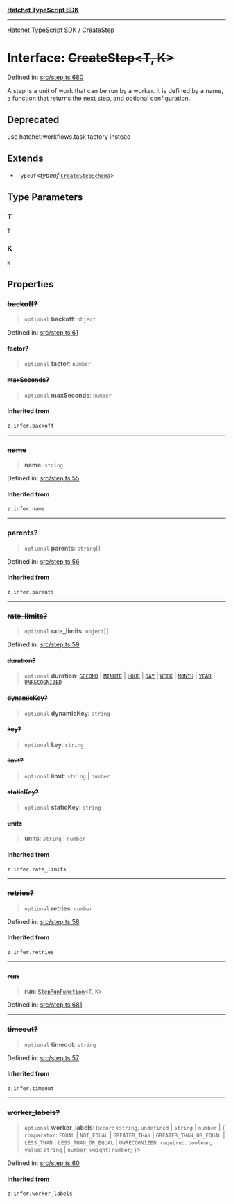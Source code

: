 [**Hatchet TypeScript SDK**](../README.md)

***

[Hatchet TypeScript SDK](../README.md) / CreateStep

# Interface: ~~CreateStep\<T, K\>~~

Defined in: [src/step.ts:680](https://github.com/hatchet-dev/hatchet/blob/0288a24f2e9f14787135b399bd47182f4d1260d9/sdks/typescript/src/step.ts#L680)

A step is a unit of work that can be run by a worker.
It is defined by a name, a function that returns the next step, and optional configuration.

## Deprecated

use hatchet.workflows.task factory instead

## Extends

- `TypeOf`\<*typeof* [`CreateStepSchema`](../variables/CreateStepSchema.md)\>

## Type Parameters

### T

`T`

### K

`K`

## Properties

### ~~backoff?~~

> `optional` **backoff**: `object`

Defined in: [src/step.ts:61](https://github.com/hatchet-dev/hatchet/blob/0288a24f2e9f14787135b399bd47182f4d1260d9/sdks/typescript/src/step.ts#L61)

#### ~~factor?~~

> `optional` **factor**: `number`

#### ~~maxSeconds?~~

> `optional` **maxSeconds**: `number`

#### Inherited from

`z.infer.backoff`

***

### ~~name~~

> **name**: `string`

Defined in: [src/step.ts:55](https://github.com/hatchet-dev/hatchet/blob/0288a24f2e9f14787135b399bd47182f4d1260d9/sdks/typescript/src/step.ts#L55)

#### Inherited from

`z.infer.name`

***

### ~~parents?~~

> `optional` **parents**: `string`[]

Defined in: [src/step.ts:56](https://github.com/hatchet-dev/hatchet/blob/0288a24f2e9f14787135b399bd47182f4d1260d9/sdks/typescript/src/step.ts#L56)

#### Inherited from

`z.infer.parents`

***

### ~~rate\_limits?~~

> `optional` **rate\_limits**: `object`[]

Defined in: [src/step.ts:59](https://github.com/hatchet-dev/hatchet/blob/0288a24f2e9f14787135b399bd47182f4d1260d9/sdks/typescript/src/step.ts#L59)

#### ~~duration?~~

> `optional` **duration**: [`SECOND`](../enumerations/RateLimitDuration.md#second) \| [`MINUTE`](../enumerations/RateLimitDuration.md#minute) \| [`HOUR`](../enumerations/RateLimitDuration.md#hour) \| [`DAY`](../enumerations/RateLimitDuration.md#day) \| [`WEEK`](../enumerations/RateLimitDuration.md#week) \| [`MONTH`](../enumerations/RateLimitDuration.md#month) \| [`YEAR`](../enumerations/RateLimitDuration.md#year) \| [`UNRECOGNIZED`](../enumerations/RateLimitDuration.md#unrecognized)

#### ~~dynamicKey?~~

> `optional` **dynamicKey**: `string`

#### ~~key?~~

> `optional` **key**: `string`

#### ~~limit?~~

> `optional` **limit**: `string` \| `number`

#### ~~staticKey?~~

> `optional` **staticKey**: `string`

#### ~~units~~

> **units**: `string` \| `number`

#### Inherited from

`z.infer.rate_limits`

***

### ~~retries?~~

> `optional` **retries**: `number`

Defined in: [src/step.ts:58](https://github.com/hatchet-dev/hatchet/blob/0288a24f2e9f14787135b399bd47182f4d1260d9/sdks/typescript/src/step.ts#L58)

#### Inherited from

`z.infer.retries`

***

### ~~run~~

> **run**: [`StepRunFunction`](../type-aliases/StepRunFunction.md)\<`T`, `K`\>

Defined in: [src/step.ts:681](https://github.com/hatchet-dev/hatchet/blob/0288a24f2e9f14787135b399bd47182f4d1260d9/sdks/typescript/src/step.ts#L681)

***

### ~~timeout?~~

> `optional` **timeout**: `string`

Defined in: [src/step.ts:57](https://github.com/hatchet-dev/hatchet/blob/0288a24f2e9f14787135b399bd47182f4d1260d9/sdks/typescript/src/step.ts#L57)

#### Inherited from

`z.infer.timeout`

***

### ~~worker\_labels?~~

> `optional` **worker\_labels**: `Record`\<`string`, `undefined` \| `string` \| `number` \| \{ `comparator`: `EQUAL` \| `NOT_EQUAL` \| `GREATER_THAN` \| `GREATER_THAN_OR_EQUAL` \| `LESS_THAN` \| `LESS_THAN_OR_EQUAL` \| `UNRECOGNIZED`; `required`: `boolean`; `value`: `string` \| `number`; `weight`: `number`; \}\>

Defined in: [src/step.ts:60](https://github.com/hatchet-dev/hatchet/blob/0288a24f2e9f14787135b399bd47182f4d1260d9/sdks/typescript/src/step.ts#L60)

#### Inherited from

`z.infer.worker_labels`
